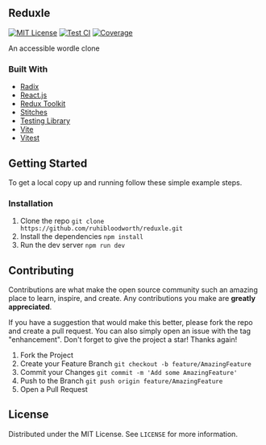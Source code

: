 ## Reduxle

[![MIT License][license-shield]][license-url]
[![Test CI][tests-shield]][tests-url]
[![Coverage][coverage-shield]][coverage-url]

An accessible wordle clone

### Built With

- [Radix](https://www.radix-ui.com/)
- [React.js](https://reactjs.org/)
- [Redux Toolkit](https://redux-toolkit.js.org/)
- [Stitches](https://stitches.dev/)
- [Testing Library](https://testing-library.com/)
- [Vite](https://vitejs.dev/)
- [Vitest](https://vitest.dev/)

## Getting Started

To get a local copy up and running follow these simple example steps.

### Installation

1. Clone the repo `git clone https://github.com/ruhibloodworth/reduxle.git`
2. Install the dependencies `npm install`
3. Run the dev server `npm run dev`

## Contributing

Contributions are what make the open source community such an amazing place to learn, inspire, and create. Any contributions you make are **greatly appreciated**.

If you have a suggestion that would make this better, please fork the repo and create a pull request. You can also simply open an issue with the tag "enhancement".
Don't forget to give the project a star! Thanks again!

1. Fork the Project
2. Create your Feature Branch `git checkout -b feature/AmazingFeature`
3. Commit your Changes `git commit -m 'Add some AmazingFeature'`
4. Push to the Branch `git push origin feature/AmazingFeature`
5. Open a Pull Request

## License

Distributed under the MIT License. See `LICENSE` for more information.

[license-shield]: https://img.shields.io/github/license/ruhibloodworth/reduxle
[license-url]: https://github.com/ruhibloodworth/reduxle/blob/main/LICENSE
[coverage-shield]: https://img.shields.io/coveralls/github/ruhibloodworth/reduxle
[coverage-url]: https://coveralls.io/github/ruhibloodworth/reduxle
[tests-shield]: https://github.com/ruhibloodworth/reduxle/actions/workflows/node.js.yml/badge.svg
[tests-url]: https://github.com/ruhibloodworth/reduxle/actions/workflows/node.js.yml
